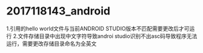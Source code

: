 # 2017118143_android  
1.引用的hello world文件与当前ANDROID STUDIO版本不匹配需要更改后才可运行
2.文件存储目录中出现中文字符导致androi studio识别不出asc码导致程序无法运行，需要更改存储目录命名为全英文   
